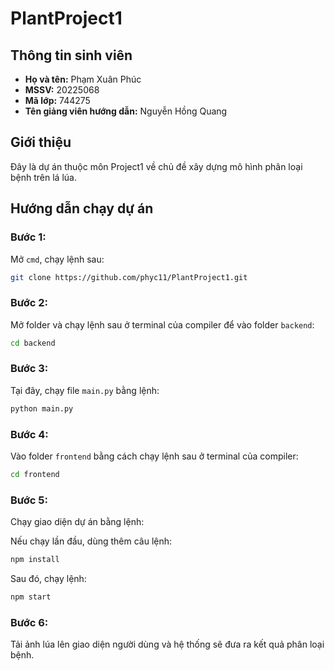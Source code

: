# PlantProject1

## Thông tin sinh viên

- **Họ và tên:** Phạm Xuân Phúc
- **MSSV:** 20225068
- **Mã lớp:** 744275
- **Tên giảng viên hướng dẫn:** Nguyễn Hồng Quang

## Giới thiệu

Đây là dự án thuộc môn Project1 về chủ đề xây dựng mô hình phân loại bệnh trên lá lúa.

## Hướng dẫn chạy dự án

### Bước 1:

Mở `cmd`, chạy lệnh sau:

```bash
git clone https://github.com/phyc11/PlantProject1.git
```

### Bước 2:

Mở folder và chạy lệnh sau ở terminal của compiler để vào folder `backend`:

```bash
cd backend
```

### Bước 3:

Tại đây, chạy file `main.py` bằng lệnh:

```bash
python main.py
```

### Bước 4:

Vào folder `frontend` bằng cách chạy lệnh sau ở terminal của compiler:

```bash
cd frontend
```

### Bước 5:

Chạy giao diện dự án bằng lệnh:

Nếu chạy lần đầu, dùng thêm câu lệnh:

```bash
npm install
```

Sau đó, chạy lệnh:

```bash
npm start
```

### Bước 6:

Tải ảnh lúa lên giao diện người dùng và hệ thống sẽ đưa ra kết quả phân loại bệnh.
